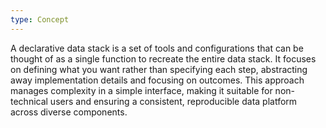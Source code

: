 ```yaml
---
type: Concept
---
```


A declarative data stack is a set of tools and configurations that can be thought of as a single function to recreate the entire data stack. It focuses on defining what you want rather than specifying each step, abstracting away implementation details and focusing on outcomes. This approach manages complexity in a simple interface, making it suitable for non-technical users and ensuring a consistent, reproducible data platform across diverse components.